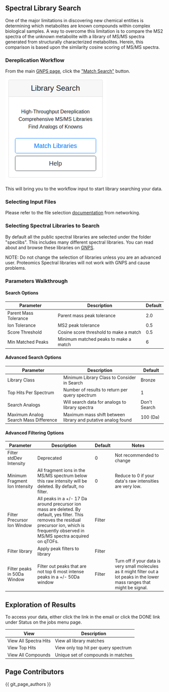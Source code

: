 ## Spectral Library Search

One of the major limitations in discovering new chemical entities is determining which metabolites are known compounds within complex biological samples. A way to overcome this limitation is to compare the MS2 spectra of the unknown metabolite with a library of MS/MS spectra generated from structurally characterized metabolites. Herein, this comparison is based upon the similarity cosine scoring of MS/MS spectra.  

### Dereplication Workflow

From the main [GNPS page](https://gnps.ucsd.edu/ProteoSAFe/static/gnps-splash.jsp), click the ["Match Search"](https://gnps.ucsd.edu/ProteoSAFe/index.jsp?params=%7B%22workflow%22:%22MOLECULAR-LIBRARYSEARCH-V2%22,%22library_on_server%22:%22d.speclibs;%22%7D) button.

![analysis](img/libraries/librarysearch_selection.png)

This will bring you to the workflow input to start library searching your data.

### Selecting Input Files

Please refer to the file selection [documentation](networking.md#selecting-files-to-analyze) from networking.

### Selecting Spectral Libraries to Search

By default all the public spectral libraries are selected under the folder "speclibs". This includes many different spectral libraries. You can read about and browse these libraries on [GNPS](https://gnps.ucsd.edu/ProteoSAFe/libraries.jsp).

NOTE: Do not change the selection of libraries unless you are an advanced user. Proteomics Spectral libraries will not work with GNPS and cause problems.

### Parameters Walkthrough

#### Search Options

| Parameter  | Description          | Default |
| ------------- |-------------| -----|
| Parent Mass Tolerance | Parent mass peak tolerance  | 2.0 |
| Ion Tolerance | MS2 peak tolerance | 0.5 |
| Score Threshold | Cosine score threshold to make a match | 0.5 |
| Min Matched Peaks | Minimum matched peaks to make a match | 6 |

#### Advanced Search Options

| Parameter  | Description          | Default |
| ------------- |-------------| -----|
| Library Class	| Minimum Library Class to Consider in Search | Bronze |
| Top Hits Per Spectrum | Number of results to return per query spectrum | 1 |
|Search Analogs|Will search data for analogs to library spectra|Don't Search|
|Maximum Analog Search Mass Difference|Maximum mass shift between library and putative analog found| 100 (Da)|

#### Advanced Filtering Options

| Parameter        | Description          | Default | Notes|
| ------------- |-------------| -----| -----|
| Filter stdDev Intensity | Deprecated | 0 | Not recommended to change |
| Minimum Fragment Ion Intensity | All fragment ions in the MS/MS spectrum below this raw intensity will be deleted.  By default, no filter. | 0 | Reduce to 0 if your data's raw intensities are very low. |
| Filter Precursor Ion Window | All peaks in a +/- 17 Da around precursor ion mass are deleted. By default, yes filter. This removes the residual precursor ion, which is frequently observed in MS/MS spectra acquired on qTOFs. | Filter | |
| Filter library | Apply peak filters to library | Filter | |
|Filter peaks in 50Da Window | Filter out peaks that are not top 6 most intense peaks in a +/- 50Da window | Filter | Turn off if your data is very small molecules as it might filter out a lot peaks in the lower mass ranges that might be signal. |

## Exploration of Results

To access your data, either click the link in the email or click the DONE link under Status on the jobs menu page.

| View        | Description          |
| ------------- |-------------|
| View All Spectra Hits | View all library matches |
| View Top Hits | View only top hit per query spectrum |
| View All Compounds | Unique set of compounds in matches |

## Page Contributors

{{ git_page_authors }}